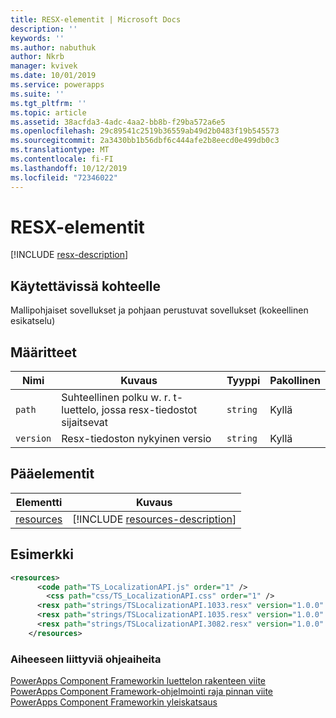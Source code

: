 ```yaml
---
title: RESX-elementit | Microsoft Docs
description: ''
keywords: ''
ms.author: nabuthuk
author: Nkrb
manager: kvivek
ms.date: 10/01/2019
ms.service: powerapps
ms.suite: ''
ms.tgt_pltfrm: ''
ms.topic: article
ms.assetid: 38acfda3-4adc-4aa2-bb8b-f29ba572a6e5
ms.openlocfilehash: 29c89541c2519b36559ab49d2b0483f19b545573
ms.sourcegitcommit: 2a3430bb1b56dbf6c444afe2b8eecd0e499db0c3
ms.translationtype: MT
ms.contentlocale: fi-FI
ms.lasthandoff: 10/12/2019
ms.locfileid: "72346022"
---
```

# <a name="resx-element"></a>RESX-elementit

[!INCLUDE [resx-description](includes/resx-description.md)]

## <a name="available-for"></a>Käytettävissä kohteelle

Mallipohjaiset sovellukset ja pohjaan perustuvat sovellukset (kokeellinen esikatselu)

## <a name="attributes"></a>Määritteet

|Nimi|Kuvaus|Tyyppi|Pakollinen|
|--|--|--|--|
|`path`|Suhteellinen polku w. r. t-luettelo, jossa resx-tiedostot sijaitsevat|`string`|Kyllä|
|`version`|Resx-tiedoston nykyinen versio|`string`|Kyllä|

## <a name="parent-elements"></a>Pääelementit

|Elementti|Kuvaus|
|--|--|
|[resources](resources.md)|[!INCLUDE [resources-description](includes/resources-description.md)]|

## <a name="example"></a>Esimerkki

```xml
<resources>
      <code path="TS_LocalizationAPI.js" order="1" />
        <css path="css/TS_LocalizationAPI.css" order="1" />
      <resx path="strings/TSLocalizationAPI.1033.resx" version="1.0.0" />
      <resx path="strings/TSLocalizationAPI.1035.resx" version="1.0.0" />
      <resx path="strings/TSLocalizationAPI.3082.resx" version="1.0.0" />
    </resources>
```

### <a name="related-topics"></a>Aiheeseen liittyviä ohjeaiheita

[PowerApps Component Frameworkin luettelon rakenteen viite](index.md)<br/>
[PowerApps Component Framework-ohjelmointi raja pinnan viite](../reference/index.md)<br/>
[PowerApps Component Frameworkin yleiskatsaus](../overview.md)
